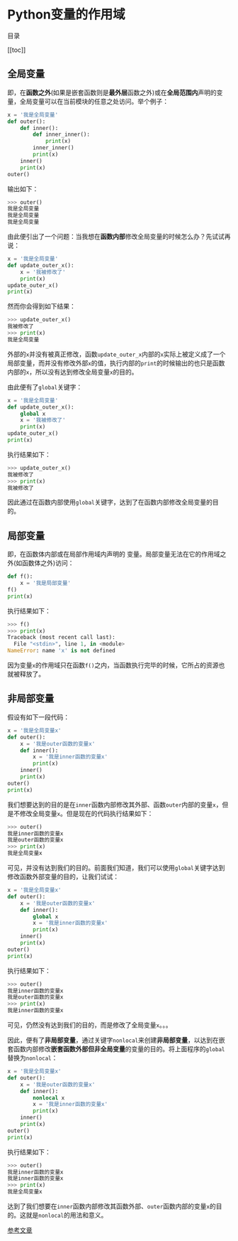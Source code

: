 # Python变量的作用域

目录

[[toc]]

## 全局变量

即，在**函数之外**(如果是嵌套函数则是**最外层**函数之外)或在**全局范围内**声明的变量，全局变量可以在当前模块的任意之处访问。举个例子：

```python
x = '我是全局变量'
def outer():
    def inner():
        def inner_inner():
            print(x)
        inner_inner()
        print(x)
    inner()
    print(x)
outer()
```

输出如下：

```python
>>> outer()
我是全局变量
我是全局变量
我是全局变量
```

由此便引出了一个问题：当我想在**函数内部**修改全局变量的时候怎么办？先试试再说：

```python
x = '我是全局变量'
def update_outer_x():
    x = '我被修改了'
    print(x)
update_outer_x()
print(x)
```

然而你会得到如下结果：

```python
>>> update_outer_x()
我被修改了
>>> print(x)
我是全局变量
```

外部的`x`并没有被真正修改，函数`update_outer_x`内部的`x`实际上被定义成了一个局部变量，而并没有修改外部`x`的值，执行内部的`print`的时候输出的也只是函数内部的`x`，所以没有达到修改全局变量`x`的目的。

由此便有了`global`关键字：

```python
x = '我是全局变量'
def update_outer_x():
    global x
    x = '我被修改了'
    print(x)
update_outer_x()
print(x)
```

执行结果如下：

```python
>>> update_outer_x()
我被修改了
>>> print(x)
我被修改了
```

因此通过在函数内部使用`global`关键字，达到了在函数内部修改全局变量的目的。

## 局部变量

即，在函数体内部或在局部作用域内声明的 变量。局部变量无法在它的作用域之外(如函数体之外)访问：

```python
def f():
    x = '我是局部变量'
f()
print(x)
```

执行结果如下：

```python
>>> f()
>>> print(x)
Traceback (most recent call last):
  File "<stdin>", line 1, in <module>
NameError: name 'x' is not defined
```

因为变量`x`的作用域只在函数`f()`之内，当函数执行完毕的时候，它所占的资源也就被释放了。

## 非局部变量

假设有如下一段代码：

```python
x = '我是全局变量x'
def outer():
    x = '我是outer函数的变量x'
    def inner():
        x = '我是inner函数的变量x'
        print(x)
    inner()
    print(x)
outer()
print(x)
```

我们想要达到的目的是在`inner`函数内部修改其外部、函数`outer`内部的变量`x`，但是不修改全局变量`x`。但是现在的代码执行结果如下：

```python
>>> outer()
我是inner函数的变量x
我是outer函数的变量x
>>> print(x)
我是全局变量x
```

可见，并没有达到我们的目的。前面我们知道，我们可以使用`global`关键字达到修改函数外部变量的目的，让我们试试：

```python
x = '我是全局变量x'
def outer():
    x = '我是outer函数的变量x'
    def inner():
        global x
        x = '我是inner函数的变量x'
        print(x)
    inner()
    print(x)
outer()
print(x)
```

执行结果如下：

```python
>>> outer()
我是inner函数的变量x
我是outer函数的变量x
>>> print(x)
我是inner函数的变量x
```

可见，仍然没有达到我们的目的，而是修改了全局变量`x`。。。

因此，便有了**非局部变量**，通过关键字`nonlocal`来创建**非局部变量**，以达到在嵌套函数内部修改**嵌套函数外部但非全局变量**的变量的目的。将上面程序的`global`替换为`nonlocal`：

```python
x = '我是全局变量x'
def outer():
    x = '我是outer函数的变量x'
    def inner():
        nonlocal x
        x = '我是inner函数的变量x'
        print(x)
    inner()
    print(x)
outer()
print(x)
```

执行结果如下：

```python
>>> outer()
我是inner函数的变量x
我是inner函数的变量x
>>> print(x)
我是全局变量x
```

​达到了我们想要在`inner`函数内部修改其函数外部、`outer`函数内部的变量`x`的目的。这就是`nonlocal`的用法和意义。

[参考文章](https://mp.weixin.qq.com/s/KJeBsTdfins15fVXGgQHcw)